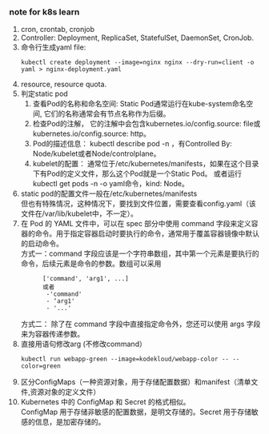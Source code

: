 ### note for k8s learn

1. cron, crontab, cronjob
2. Controller: Deployment, ReplicaSet, StatefulSet, DaemonSet, CronJob.
3. 命令行生成yaml file:    
   ```
   kubectl create deployment --image=nginx nginx --dry-run=client -o yaml > nginx-deployment.yaml
   ```
4. resource, resource quota.
5. 判定static pod
   1) 查看Pod的名称和命名空间: Static Pod通常运行在kube-system命名空间, 它们的名称通常会有节点名称作为后缀。
   2) 检查Pod的注解， 它的注解中会包含kubernetes.io/config.source: file或kubernetes.io/config.source: http。
   3) Pod的描述信息： kubectl describe pod <pod-name> -n <namespace>，有Controlled By:  Node/kubelet或者Node/controlplane。
   4) kubelet的配置： 通常位于/etc/kubernetes/manifests，如果在这个目录下有Pod的定义文件，那么这个Pod就是一个Static Pod。
      或者运行kubectl get pods <pod-name> -n <namespace> -o yaml命令，kind: Node。
6. static pod的配置文件一般在/etc/kubernetes/manifests    
   但也有特殊情况，这种情况下，要找到文件位置，需要查看config.yaml（该文件在/var/lib/kubelet中，不一定）。
7. 在 Pod 的 YAML 文件中，可以在 spec 部分中使用 command 字段来定义容器的命令。用于指定容器启动时要执行的命令，通常用于覆盖容器镜像中默认的启动命令。    
   方式一：command 字段应该是一个字符串数组，其中第一个元素是要执行的命令，后续元素是命令的参数。数组可以采用 
   ```
         ['command', 'arg1', ...]
         或者
          -'command'
          - ‘arg1'
          - '...'
   ```
   方式二： 除了在 command 字段中直接指定命令外，您还可以使用 args 字段来为容器传递参数。
8. 直接用语句修改arg (不修改command）
   ```
   kubectl run webapp-green --image=kodekloud/webapp-color -- --color=green
   ```
9. 区分ConfigMaps（一种资源对象，用于存储配置数据）和manifest（清单文件,资源对象的定义文件）
10. Kubernetes 中的 ConfigMap 和 Secret 的格式相似。  
    ConfigMap 用于存储非敏感的配置数据，是明文存储的。Secret 用于存储敏感的信息，是加密存储的。
